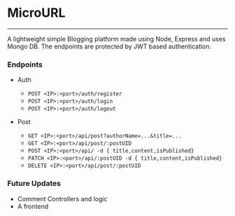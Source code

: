 # MicroURL
---
A lightweight simple Blogging platform made using Node, Express and uses Mongo DB. The endpoints are protected by JWT based authentication.


### Endpoints 
- Auth
     -  ``` POST <IP>:<port>/auth/register ```
     -  ``` POST <IP>:<port>/auth/login ```
   -  ``` POST <IP>:<port>/auth/logout ```
    
- Post
   - ```GET <IP>:<port>/api/post?authorName=...&title=...```
    - ```GET <IP>:<port>/api/post/:postUID```
    - ```POST <IP>:<port>/api/ -d { title,content,isPublished}```
    - ```PATCH <IP>:<port>/api/:postUID -d { title,content,isPublished}```
    - ```DELETE <IP>:<port>/api/post/:postUID```
### Future Updates
- Comment Controllers and logic
- A frontend